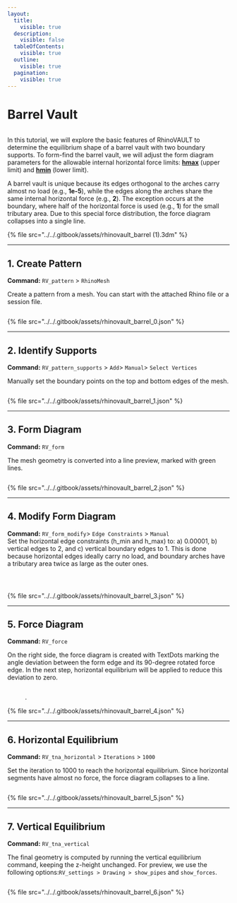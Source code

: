 ```yaml
---
layout:
  title:
    visible: true
  description:
    visible: false
  tableOfContents:
    visible: true
  outline:
    visible: true
  pagination:
    visible: true
---
```


# Barrel Vault

<figure><img src="../../.gitbook/assets/barrel_10 (1).png" alt=""><figcaption></figcaption></figure>

In this tutorial, we will explore the basic features of RhinoVAULT to determine the equilibrium shape of a barrel vault with two boundary supports. To form-find the barrel vault, we will adjust the form diagram parameters for the allowable internal horizontal force limits: [**hmax**](../../manual/7.-modify-diagrams/supports.md) (upper limit) and [**hmin**](../../manual/7.-modify-diagrams/supports.md) (lower limit).

A barrel vault is unique because its edges orthogonal to the arches carry almost no load (e.g., **1e-5**), while the edges along the arches share the same internal horizontal force (e.g., **2**). The exception occurs at the boundary, where half of the horizontal force is used (e.g., **1**) for the small tributary area. Due to this special force distribution, the force diagram collapses into a single line.

{% file src="../../.gitbook/assets/rhinovault_barrel (1).3dm" %}

***

## 1. Create Pattern

**Command:** `RV_pattern` > `RhinoMesh`

Create a pattern from a mesh. You can start with the attached Rhino file or a session file.

<figure><img src="../../.gitbook/assets/barrel_0 (2).png" alt=""><figcaption></figcaption></figure>

{% file src="../../.gitbook/assets/rhinovault_barrel_0.json" %}

***

## 2. Identify Supports

**Command:** `RV_pattern_supports` > `Add`> `Manual`> `Select Vertices`

Manually set the boundary points on the top and bottom edges of the mesh.

<figure><img src="../../.gitbook/assets/barrel_1 (2).png" alt=""><figcaption></figcaption></figure>

{% file src="../../.gitbook/assets/rhinovault_barrel_1.json" %}

***

## 3. Form Diagram

**Command:** `RV_form`

The mesh geometry is converted into a line preview, marked with green lines.

<figure><img src="../../.gitbook/assets/barrel_2 (2).png" alt=""><figcaption></figcaption></figure>

{% file src="../../.gitbook/assets/rhinovault_barrel_2.json" %}

***

## 4. Modify Form Diagram

**Command:** `RV_form_modify`> `Edge Constraints` > `Manual`\
Set the horizontal edge constraints (h\_min and h\_max) to: a) 0.00001, b) vertical edges to 2, and c) vertical boundary edges to 1. This is done because horizontal edges ideally carry no load, and boundary arches have a tributary area twice as large as the outer ones.

<figure><img src="../../.gitbook/assets/barrel_3 (2).png" alt=""><figcaption></figcaption></figure>

<figure><img src="../../.gitbook/assets/barrel_4 (3).png" alt=""><figcaption></figcaption></figure>

<figure><img src="../../.gitbook/assets/barrel_5 (3).png" alt=""><figcaption></figcaption></figure>

{% file src="../../.gitbook/assets/rhinovault_barrel_3.json" %}

***

## 5. Force Diagram

**Command:** `RV_force`

On the right side, the force diagram is created with TextDots marking the angle deviation between the form edge and its 90-degree rotated force edge. In the next step, horizontal equilibrium will be applied to reduce this deviation to zero.

<figure><img src="../../.gitbook/assets/barrel_6 (2).png" alt=""><figcaption><p>.</p></figcaption></figure>

{% file src="../../.gitbook/assets/rhinovault_barrel_4.json" %}

***

## 6. Horizontal Equilibrium

**Command:** `RV_tna_horizontal` > `Iterations` > `1000`

Set the iteration to 1000 to reach the horizontal equilibrium. Since horizontal segments have almost no force, the force diagram collapses to a line.

<figure><img src="../../.gitbook/assets/barrel_7 (2).png" alt=""><figcaption></figcaption></figure>

{% file src="../../.gitbook/assets/rhinovault_barrel_5.json" %}

***

## 7. Vertical Equilibrium

**Command:** `RV_tna_vertical`&#x20;

The final geometry is computed by running the vertical equilibrium command, keeping the z-height unchanged. For preview, we use the following options:`RV_settings > Drawing > show_pipes` and `show_forces`.

<figure><img src="../../.gitbook/assets/barrel_8 (1).png" alt=""><figcaption></figcaption></figure>

{% file src="../../.gitbook/assets/rhinovault_barrel_6.json" %}
